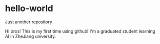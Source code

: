 # hello-world
Just another repository

Hi bros!
This is my first time using github! I'm a graduated student learning AI in ZheJiang university.
